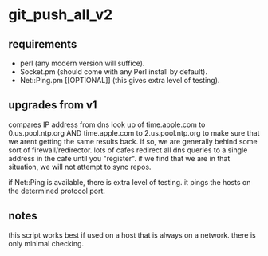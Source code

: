 # git\_push\_all\_v2

## requirements

* perl (any modern version will suffice).
* Socket.pm (should come with any Perl install by default).
* Net::Ping.pm [\[OPTIONAL\]] (this gives extra level of testing).

## upgrades from v1

compares IP address from dns look up of time.apple.com to 0.us.pool.ntp.org AND time.apple.com to 2.us.pool.ntp.org to make sure that we arent getting the same results back.  if so, we are generally behind some sort of firewall/redirector.  lots of cafes redirect all dns queries to a single address in the cafe until you "register".  if we find that we are in that situation, we will not attempt to sync repos.

if Net::Ping is available, there is extra level of testing. it pings the hosts on the determined protocol port.

## notes

this script works best if used on a host that is always on a network.  there is only minimal checking.
